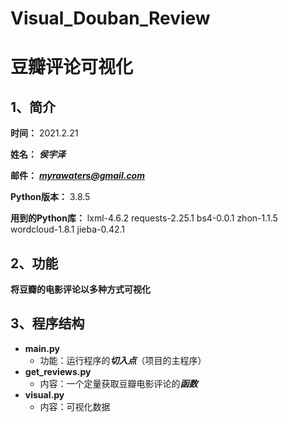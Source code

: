 # Visual_Douban_Review

# 豆瓣评论可视化



## 1、简介

**时间：** 2021.2.21

**姓名：** ***侯宇泽***

**邮件：** ***myrawaters@gmail.com***

**Python版本：** 3.8.5

**用到的Python库：** lxml-4.6.2	requests-2.25.1	bs4-0.0.1 zhon-1.1.5	wordcloud-1.8.1	jieba-0.42.1

## 2、功能

**将豆瓣的电影评论以多种方式可视化**

## 3、程序结构

* **main.py**
  * 功能：运行程序的***切入点***（项目的主程序）
* **get_reviews.py**
  * 内容：一个定量获取豆瓣电影评论的***函数***
* **visual.py**
  * 内容：可视化数据